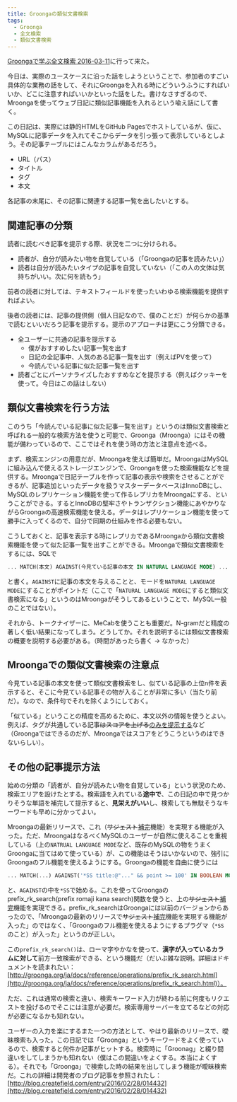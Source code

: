 ```yaml
---
title: Groongaの類似文書検索
tags:
  - Groonga
  - 全文検索
  - 類似文書検索
---
```


[Groongaで学ぶ全文検索 2016-03-11][]に行って来た。

今日は、実際のユースケースに沿った話をしようということで、参加者のすごい具体的な業務の話をして、それにGroongaを入れる時にどういうふうにすればいいか、どこに注意すればいいかといった話をした。書けなさすぎるので、Mroongaを使ってウェブ日記に類似記事機能を入れるという喩え話にして書く。

この日記は、実際には静的HTMLをGitHub Pagesでホストしているが、仮に、MySQLに記事データを入れてそこからデータを引っ張って表示しているとしよう。その記事テーブルにはこんなカラムがあるだろう。

* URL（パス）
* タイトル
* タグ
* 本文

各記事の末尾に、その記事に関連する記事一覧を出したいとする。

関連記事の分類
--------------

読者に読むべき記事を提示する際、状況を二つに分けられる。

* 読者が、自分が読みたい物を自覚している（「Groongaの記事を読みたい」）
* 読者は自分が読みたいタイプの記事を自覚していない（「この人の文体は気持ちがいい。次に何を読もう」

前者の読者に対しては、テキストフィールドを使ったいわゆる検索機能を提供すればよい。

後者の読者には、記事の提供側（個人日記なので、僕のことだ）が何らかの基準で読むといいだろう記事を提示する。提示のアプローチは更にこう分類できる。

* 全ユーザーに共通の記事を提示する
  * 僕がおすすめしたい記事一覧を出す
  * 日記の全記事中、人気のある記事一覧を出す（例えばPVを使って）
  * 今読んでいる記事に似た記事一覧を出す
* 読者ごとにパーソナライズしたおすすめなどを提示する（例えばクッキーを使って。今日はこの話はしない）

類似文書検索を行う方法
----------------------

このうち「今読んでいる記事に似た記事一覧を出す」というのは類似文書検索と呼ばれる一般的な検索方法を使うと可能で、Groonga（Mroonga）にはその機能が備わっているので、ここではそれを使う時の方法と注意点を述べる。

まず、検索エンジンの用意だが、Mroongaを使えば簡単だ。MroongaはMySQLに組み込んで使えるストレージエンジンで、Groongaを使った検索機能などを提供する。Mroongaで日記テーブルを作って記事の表示や検索をさせることができるが、記事追加といったデータを扱うマスターデータベースはInnoDBにし、MySQLのレプリケーション機能を使って作るレプリカをMroongaにする、ということができる。するとInnoDBの堅牢さやトランザクション機能にあやかりながらGroongaの高速検索機能を使える。データはレプリケーション機能を使って勝手に入ってくるので、自分で同期の仕組みを作る必要もない。

こうしておくと、記事を表示する時にレプリカであるMroongaから類似文書検索機能を使って似た記事一覧を出すことができる。Mroongaで類似文書検索をするには、SQLで

~~~ sql
... MATCH(本文) AGAINST(今見ている記事の本文 IN NATURAL LANGUAGE MODE) ...
~~~

と書く。`AGAINST`に記事の本文を与えることと、モードを`NATURAL LANGUAGE MODE`にすることがポイントだ（ここで「`NATURAL LANGUAGE MODE`にすると類似文書検索になる」というのはMroongaがそうしてあるということで、MySQL一般のことではない）。

それから、トークナイザーに、MeCabを使うことも重要だ。N-gramだと精度の著しく低い結果になってしまう。どうしてか。それを説明するには類似文書検索の概要を説明する必要がある。（時間があったら書く -> なかった）

Mroongaでの類似文書検索の注意点
-------------------------------

今見ている記事の本文を使って類似文書検索をし、似ている記事の上位n件を表示すると、そこに今見ている記事その物が入ることが非常に多い（当たり前だ）。なので、条件句でそれを除くようにしておく。

「似ている」ということの精度を高めるために、本文以外の情報を使うとよい。例えば、タグが共通している記事<del>はスコアを上げる</del><ins>のみを提示する</ins>など（Groongaではできるのだが、Mroongaではスコアをどうこうというのはできないらしい）。

その他の記事提示方法
--------------------

始めの分類の「読者が、自分が読みたい物を自覚している」という状況のため、検索エリアを設けたとする。検索語を入れている**途中で**、この日記の中で見つかりそうな単語を補完して提示すると、**見栄えがいい**し、検索しても無駄そうなキーワードも早めに分かってよい。

Mroongaの最新リリースで、これ（<del>サジェスト</del><ins>補完</ins>機能）を実現する機能が入った。ただ、MroongaはなるべくMySQLのユーザーが自然に使えることを重視している（上の`NATRUAL LANGUAGE MODE`など、既存のMySQLの物をうまくGroongaに当てはめて使っている）が、この機能はそうはいかないので、強引にGroongaのフル機能を使えるようにする。Groongaの機能を自由に使うには

~~~ sql
... MATCH(...) AGAINST('*SS title:@"..." && point >= 100' IN BOOLEAN MODE) ...
~~~

と、`AGAINST`の中を`*SS`で始める。これを使ってGroongaのprefix_rk_search(prefix romaji kana search)関数を使うと、上の<del>サジェスト</del><ins>補完</ins>機能を実現できる。prefix_rk_searchはGroongaには以前のバージョンからあったので、「Mroongaの最新のリリースで<del>サジェスト</del><ins>補完</ins>機能を実現する機能が入った」のではなく、「Groongaのフル機能を使えるようにするプラグマ（`*SS`のこと）が入った」というのが正しい。

この`prefix_rk_search()`は、ローマ字やかなを使って、**漢字が入っているカラムに対して**前方一致検索ができる、という機能だ（だいぶ雑な説明。詳細はドキュメントを読まれたい：[http://groonga.org/ja/docs/reference/operations/prefix_rk_search.html](http://groonga.org/ja/docs/reference/operations/prefix_rk_search.html)）。

ただ、これは通常の検索と違い、検索キーワード入力が終わる前に何度もリクエストを投げるのでそこには注意が必要だ。検索専用サーバーを立てるなどの対応が必要になるかも知れない。

ユーザーの入力を楽にするまた一つの方法として、やはり最新のリリースで、曖昧検索も入った。この日記では「Groonga」というキーワードをよく使っているので、検索すると何件か記事がヒットする。検索時に「Groonag」と綴り間違いをしてしまうかも知れない（僕はこの間違いをよくする。本当によくする）。それでも「Groonga」で検索した時の結果を出してしまう機能が曖昧検索だ。これの詳細は開発者のブログ記事を参照されたし：[http://blog.createfield.com/entry/2016/02/28/014432](http://blog.createfield.com/entry/2016/02/28/014432)

[Groongaで学ぶ全文検索 2016-03-11]: https://groonga.doorkeeper.jp/events/40088
